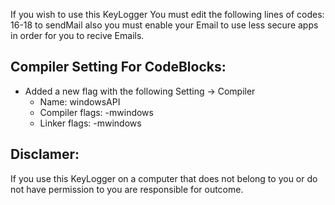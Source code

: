 If you wish to use this KeyLogger You must edit the following lines of codes: 16-18 to sendMail
also you must enable your Email to use less secure apps in order for you to recive Emails.

## Compiler Setting For CodeBlocks:
  * Added a new flag with the following Setting -> Compiler
    * Name: windowsAPI
    * Compiler flags: -mwindows
    * Linker flags: -mwindows



## Disclamer:
If you use this KeyLogger on a computer that does not belong to you or do not have permission to
you are responsible for outcome.
